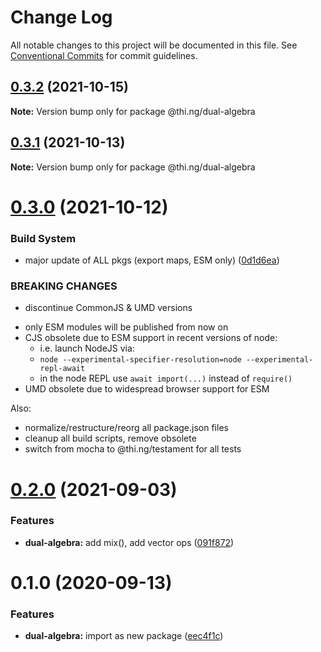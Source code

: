 # Change Log

All notable changes to this project will be documented in this file.
See [Conventional Commits](https://conventionalcommits.org) for commit guidelines.

## [0.3.2](https://github.com/thi-ng/umbrella/compare/@thi.ng/dual-algebra@0.3.1...@thi.ng/dual-algebra@0.3.2) (2021-10-15)

**Note:** Version bump only for package @thi.ng/dual-algebra





## [0.3.1](https://github.com/thi-ng/umbrella/compare/@thi.ng/dual-algebra@0.3.0...@thi.ng/dual-algebra@0.3.1) (2021-10-13)

**Note:** Version bump only for package @thi.ng/dual-algebra





# [0.3.0](https://github.com/thi-ng/umbrella/compare/@thi.ng/dual-algebra@0.2.0...@thi.ng/dual-algebra@0.3.0) (2021-10-12)


### Build System

* major update of ALL pkgs (export maps, ESM only) ([0d1d6ea](https://github.com/thi-ng/umbrella/commit/0d1d6ea9fab2a645d6c5f2bf2591459b939c09b6))


### BREAKING CHANGES

* discontinue CommonJS & UMD versions

- only ESM modules will be published from now on
- CJS obsolete due to ESM support in recent versions of node:
  - i.e. launch NodeJS via:
  - `node --experimental-specifier-resolution=node --experimental-repl-await`
  - in the node REPL use `await import(...)` instead of `require()`
- UMD obsolete due to widespread browser support for ESM

Also:
- normalize/restructure/reorg all package.json files
- cleanup all build scripts, remove obsolete
- switch from mocha to @thi.ng/testament for all tests






#  [0.2.0](https://github.com/thi-ng/umbrella/compare/@thi.ng/dual-algebra@0.1.18...@thi.ng/dual-algebra@0.2.0) (2021-09-03) 

###  Features 

- **dual-algebra:** add mix(), add vector ops ([091f872](https://github.com/thi-ng/umbrella/commit/091f872e12dd6ba404a22be8b33bfa97ff345557)) 

#  0.1.0 (2020-09-13) 

###  Features 

- **dual-algebra:** import as new package ([eec4f1c](https://github.com/thi-ng/umbrella/commit/eec4f1c588b194711477e5b992206840657d140f))
